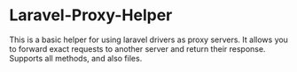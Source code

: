 # Laravel-Proxy-Helper
This is a basic helper for using laravel drivers as proxy servers. It allows you to forward exact requests to another server and return their response. Supports all methods, and also files.
